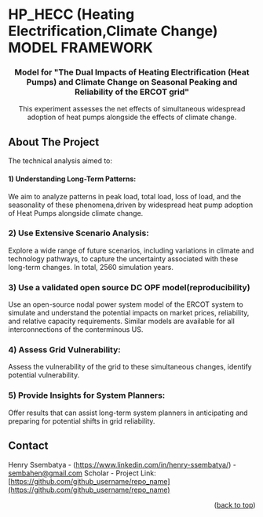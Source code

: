 # HP_HECC (Heating Electrification,Climate Change) MODEL FRAMEWORK

<div align="center">
<h3 align="center">Model for "The Dual Impacts of Heating Electrification (Heat Pumps) and Climate Change on Seasonal Peaking and Reliability of the ERCOT grid"</h3>

  <p align="center">
    This experiment assesses the net effects of simultaneous widespread adoption of heat pumps alongside the effects of climate change.
    </p>
    
</div>

<!-- ABOUT THE PROJECT -->
## About The Project

The technical analysis aimed to:

#### 1) Understanding Long-Term Patterns:
   We aim to analyze patterns in peak load, total load, loss of load, and the seasonality of these phenomena,driven by widespread heat pump adoption of Heat Pumps alongside climate change.

### 2) Use Extensive Scenario Analysis:
  Explore a wide range of future scenarios, including variations in climate and technology pathways, to capture the uncertainty associated with these long-term changes. In total, 2560 simulation years.

### 3) Use a validated open source DC OPF model(reproducibility)
  Use an open-source nodal power system model of the ERCOT system to simulate and understand the potential impacts on market prices, reliability, and relative   capacity requirements. Similar models are available for all interconnections of the conterminous US.

### 4) Assess Grid Vulnerability:
   Assess the vulnerability of the grid to these simultaneous changes, identify potential vulnerability.

### 5) Provide Insights for System Planners:
  Offer results that can assist long-term system planners in anticipating and preparing for potential shifts in grid reliability.




<!-- CONTACT -->
## Contact

Henry Ssembatya - (https://www.linkedin.com/in/henry-ssembatya/) - sembahen@gmail.com
Scholar -
Project Link: [https://github.com/github_username/repo_name](https://github.com/github_username/repo_name)

<p align="right">(<a href="#readme-top">back to top</a>)</p>
